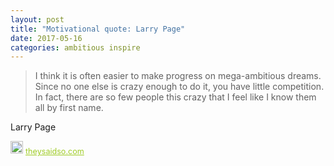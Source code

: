 ```yaml
---
layout: post
title: "Motivational quote: Larry Page"
date: 2017-05-16
categories: ambitious inspire
---
```

> I think it is often easier to make progress on mega-ambitious dreams. Since no one else is crazy enough to do it, you have little competition. In fact, there are so few people this crazy that I feel like I know them all by first name.

Larry Page

<span style="z-index:50;font-size:0.9em;"><img src="https://theysaidso.com/branding/theysaidso.png" height="20" width="20" alt="theysaidso.com"/><a href="https://theysaidso.com" title="Powered by quotes from theysaidso.com" style="color: #9fcc25; margin-left: 4px; vertical-align: middle;">theysaidso.com</a></span>
